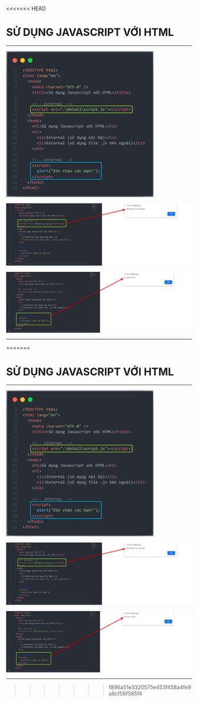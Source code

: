 <<<<<<< HEAD
# SỬ DỤNG JAVASCRIPT VỚI HTML

---

<img src="./images/001.png" alt="JAVASCRIPT VỚI HTML" width="400px"/>

![External](./images/002.png "External")

![Internal](./images/003.png "Internal")

---
=======
# SỬ DỤNG JAVASCRIPT VỚI HTML

---

<img src="./images/001.png" alt="JAVASCRIPT VỚI HTML" width="400px"/>

![External](./images/002.png "External")

![Internal](./images/003.png "Internal")

---
>>>>>>> f896a51e3320575e453f458a4fe9a6cf56f585f4
